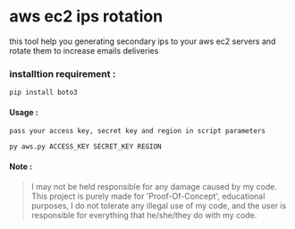 # aws ec2 ips rotation

this tool help you generating secondary ips to your aws ec2 servers and rotate them to increase emails deliveries

### installtion requirement :

```
pip install boto3
```

#### Usage :
```
pass your access key, secret key and region in script parameters

py aws.py ACCESS_KEY SECRET_KEY REGION

```

#### Note :
> I may not be held responsible for any damage caused by my code. This project is purely made for 'Proof-Of-Concept', educational purposes, I do not tolerate any illegal use of my code, and the user is responsible for everything that he/she/they do with my code.

